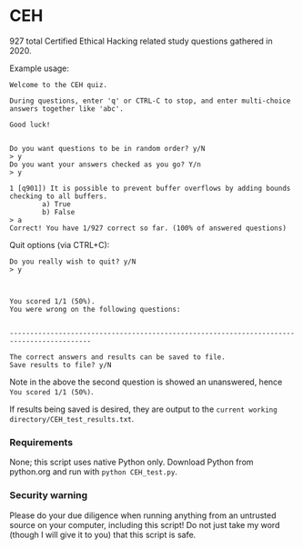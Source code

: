 # CEH
927 total Certified Ethical Hacking related study questions gathered in 2020.


Example usage:
```
Welcome to the CEH quiz.

During questions, enter 'q' or CTRL-C to stop, and enter multi-choice answers together like 'abc'.

Good luck!


Do you want questions to be in random order? y/N
> y
Do you want your answers checked as you go? Y/n
> y

1 [q901]) It is possible to prevent buffer overflows by adding bounds checking to all buffers.
        a) True
        b) False
> a
Correct! You have 1/927 correct so far. (100% of answered questions)
```

Quit options (via CTRL+C):
```
Do you really wish to quit? y/N
> y



You scored 1/1 (50%).
You were wrong on the following questions:


------------------------------------------------------------------------------------------

The correct answers and results can be saved to file.
Save results to file? y/N
```
Note in the above the second question is showed an unanswered, hence `You scored 1/1 (50%)`.

If results being saved is desired, they are output to the `current working directory/CEH_test_results.txt`.


### Requirements
None; this script uses native Python only. Download Python from python.org and run with `python CEH_test.py`.

### Security warning
Please do your due diligence when running anything from an untrusted source on your computer, including this script!
Do not just take my word (though I will give it to you) that this script is safe.

